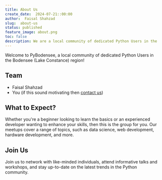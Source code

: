 ```yaml
---
title: About Us
create_date:  2024-07-21::00:00
author:  Faisal Shahzad
slug:  about-us
status: published
feature_image: about.png
toc: false
description: We are a local community of dedicated Python Users in the Bodensee (Lake Constance) region!
---
```


Welcome to PyBodensee, a local community of dedicated Python Users in the Bodensee (Lake Constance) region!

## Team

- Faisal Shahzad
- You (if this sound motivating then <a href="/pages/contact/" target="_blank">contact us</a>)


## What to Expect?
Whether you're a beginner looking to learn the basics or an experienced developer wanting to enhance your skills, then this is the group for you. Our meetups cover a range of topics, such as data science, web development, hardware development, and more.

## Join Us
Join us to network with like-minded individuals, attend informative talks and workshops, and stay up-to-date on the latest trends in the Python community.
